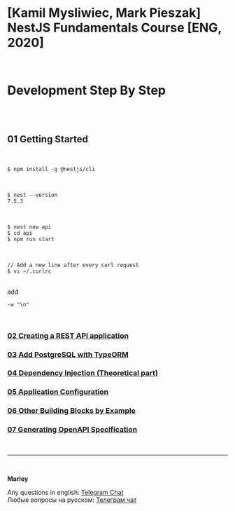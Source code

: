 # [Kamil Mysliwiec, Mark Pieszak] NestJS Fundamentals Course [ENG, 2020]

<br/>

# Development Step By Step

<br/>

<br/>

## 01 Getting Started

<br/>

    $ npm install -g @nestjs/cli

<br/>

    $ nest --version
    7.5.3

<br/>

    $ nest new api
    $ cd api
    $ npm run start

<br/>

    // Add a new line after every curl request
    $ vi ~/.curlrc

<br/>
add
<br/>

```
-w "\n"
```

<br/>

### [02 Creating a REST API application](./02-Creating-a-REST-API-application.md)

### [03 Add PostgreSQL with TypeORM](./03-Add-PostgreSQL-with-TypeORM.md)

### [04 Dependency Injection (Theoretical part)](./04-Dependency-Injection.md)

### [05 Application Configuration](./05-Application-Configuration.md)

### [06 Other Building Blocks by Example](./06-Other-Building-Blocks-by-Example.md)

### [07 Generating OpenAPI Specification](./07-Generating-OpenAPI-Specification.md)

<br/>

---

<br/>

**Marley**

Any questions in english: <a href="https://jsdev.org/chat/">Telegram Chat</a>  
Любые вопросы на русском: <a href="https://jsdev.ru/chat/">Телеграм чат</a>
